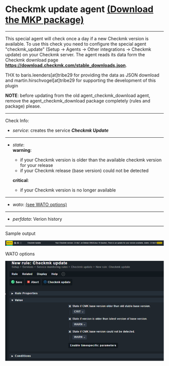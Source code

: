 # Checkmk update agent [(Download the MKP package)](/../../../-/raw/master/agent_checkmk_update.mkp "Download MKP package")
---

This special agent will check once a day if a new Checkmk version is available. To use this check you need to configure the special agent "checkmk_update" (Setup -> Agents -> Other integrations -> Checkmk update) on your Checkmk server. The agent reads its data form the Checkmk download page **https://download.checkmk.com/stable_downloads.json**.

THX to baris.leenders[at]tribe29 for providing the data as JSON download and martin.hirschvogel[at]tribe29 for supporting the development of this plugin

**NOTE**: before updating from the old agent_checkmk_download agent, remove the agent_checkmk_download package completely (rules and package) please.

---
Check Info:

* *service*: creates the service **_Checkmk Update_**
---
* *state*: \
    **warning**: 
    * if your Checkmk version is older than the available checkmk version for your release
    * if your Checkmk release (base version) could not be detected

    **critical**: 
    * if your Checkmk version is no longer available
---
* *wato*: [(see WATO options)](/../../../-/raw/master/doc/wato.png "see WATO options")
---
* *perfdata*: Verion history

---
Sample output

![sample output](/doc/sample.png?raw=true "sample output")

WATO options

![WATO options](/doc/wato.png?raw=true "WATO options")


